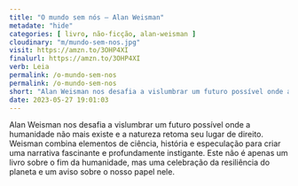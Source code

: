 ```yaml
---
title: "O mundo sem nós — Alan Weisman"
metadate: "hide"
categories: [ livro, não-ficção, alan-weisman ]
cloudinary: "m/mundo-sem-nos.jpg"
visit: https://amzn.to/3OHP4XI
finalurl: https://amzn.to/3OHP4XI
verb: Leia
permalink: /o-mundo-sem-nos
permalink: /o-mundo-sem-nos
short: "Alan Weisman nos desafia a vislumbrar um futuro possível onde a humanidade não mais existe e a natureza retoma seu lugar de direito. Weisman combina elementos de ciência, história e especulação para criar uma narrativa fascinante e profundamente instigante. Este não é apenas um livro sobre o fim da humanidade, mas uma celebração da resiliência do planeta e um aviso sobre o nosso papel nele."
date: 2023-05-27 19:01:03
---
```

Alan Weisman nos desafia a vislumbrar um futuro possível onde a humanidade não mais existe e a natureza retoma seu lugar de direito. Weisman combina elementos de ciência, história e especulação para criar uma narrativa fascinante e profundamente instigante. Este não é apenas um livro sobre o fim da humanidade, mas uma celebração da resiliência do planeta e um aviso sobre o nosso papel nele.